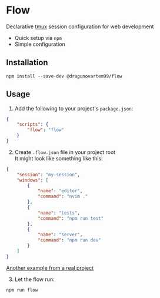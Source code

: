 # Flow

Declarative [tmux](https://github.com/tmux/tmux) session configuration for web development

- Quick setup via `npm`
- Simple configuration

## Installation

```shell
npm install --save-dev @dragunovartem99/flow
```

## Usage

1. Add the following to your project's `package.json`:

```json
{
	"scripts": {
		"flow": "flow"
	}
}
```

2. Create `.flow.json` file in your project root  
   It might look like something like this:

```json
{
	"session": "my-session",
	"windows": [
		{
			"name": "editor",
			"command": "nvim ."
		},
		{
			"name": "tests",
			"command": "npm run test"
		},
		{
			"name": "server",
			"command": "npm run dev"
		}
	]
}
```

[Another example from a real project](https://github.com/dragunovartem99/html-diagram/blob/main/.flow.json)

3. Let the flow run:

```shell
npm run flow
```
